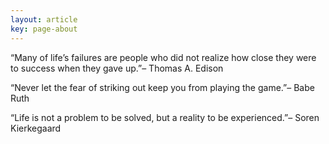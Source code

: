 ```yaml
---
layout: article
key: page-about
---
```


“Many of life’s failures are people who did not realize how close they were to success when they gave up.”– Thomas A. Edison

“Never let the fear of striking out keep you from playing the game.”– Babe Ruth

“Life is not a problem to be solved, but a reality to be experienced.”– Soren Kierkegaard
